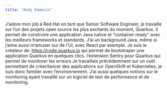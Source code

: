 ```yaml
---
title: "Andy Damevin"
---
```


J’adore mon job à Red Hat en tant que Senior Software Engineer, je
travaille sur l’un des projets open source les plus excitants du moment,
Quarkus. Il permet de construire une application Java native et
“container ready” avec les meilleurs frameworks et standards. J’ai un
background Java, même si j’aime aussi m’amuser sur de l’UI, avec React
par exemple. Je suis le créateur de: <https://code.quarkus.io> qui
permet de bootstraper une application Quarkus en quelques clics.
l’extension Sentry pour Quarkus qui permet de monitorer les erreurs Je
travaillais précédemment sur un outil permettant de créer/lancer des
applications sur OpenShift et Kubernetes, je suis donc familier avec
l’environnement. J’ai aussi quelques notions sur le monitoring ayant
travaillé sur un logiciel de test de performance et de monitoring.
